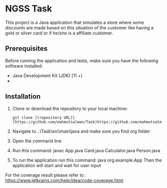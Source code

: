 # NGSS Task

This project is a Java application that simulates a store where some discounts are made based on this situation
of the customer like having a gold or silver card or if he/she is a affiliate customer.

## Prerequisites

Before running the application and tests, make sure you have the following software installed:

- Java Development Kit (JDK) [11 +]
-

## Installation

1. Clone or download the repository to your local machine:

   ```shell
   git clone [[repository URL]](https://github.com/mahmutsalman/Task)https://github.com/mahmutsalman/Task
2. Navigate to ..\Task\src\main\java and make sure you find org folder
3. Open the command line
4. Run this command: javac App.java Card.java Calculator.java Person.java
5. To run the application run this command:  java org.example.App
Then the application will start and wait for user input


For the coverage result please refer to : https://www.jetbrains.com/help/idea/code-coverage.html
